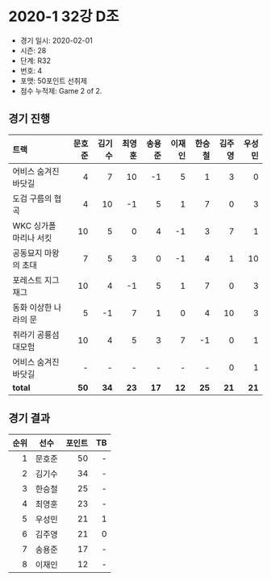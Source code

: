 # 2020-1 32강 D조

- 경기 일시: 2020-02-01
- 시즌: 28
- 단계: R32
- 번호: 4
- 포맷: 50포인트 선취제
- 점수 누적제: Game 2 of 2.





## 경기 진행

| 트랙 | 문호준 | 김기수 | 최영훈 | 송용준 | 이재인 | 한승철 | 김주영 | 우성민 |
|:---|---:|---:|---:|---:|---:|---:|---:|---:|
| 어비스 숨겨진 바닷길 | 4 | 7 | 10 | -1 | 5 | 1 | 3 | 0 |
| 도검 구름의 협곡 | 4 | 10 | -1 | 5 | 1 | 7 | 0 | 3 |
| WKC 싱가폴 마리나 서킷 | 10 | 5 | 0 | 4 | -1 | 3 | 7 | 1 |
| 공동묘지 마왕의 초대 | 7 | 5 | 3 | 0 | -1 | 4 | 1 | 10 |
| 포레스트 지그재그 | 10 | 4 | -1 | 5 | 1 | 7 | 0 | 3 |
| 동화 이상한 나라의 문 | 5 | -1 | 7 | 1 | 0 | 4 | 10 | 3 |
| 쥐라기 공룡섬 대모험 | 10 | 4 | 5 | 3 | 7 | -1 | 0 | 1 |
| 어비스 숨겨진 바닷길 | - | - | - | - | - | - | 0 | 1 |
| __total__ | __50__ | __34__ | __23__ | __17__ | __12__ | __25__ | __21__ | __21__ |




## 경기 결과

| 순위 | 선수 | 포인트 | TB |
|---:|:---:|---:|---:|
| 1 | 문호준 | 50 | - |
| 2 | 김기수 | 34 | - |
| 3 | 한승철 | 25 | - |
| 4 | 최영훈 | 23 | - |
| 5 | 우성민 | 21 | 1 |
| 6 | 김주영 | 21 | 0 |
| 7 | 송용준 | 17 | - |
| 8 | 이재인 | 12 | - |

